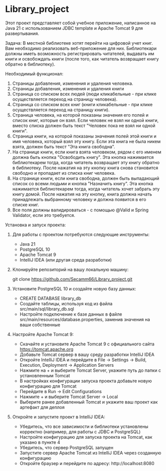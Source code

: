 # Library_project
Этот проект представляет собой учебное приложение,
написанное на Java 21 с использованием JDBC template и Apache Tomcat 9 для развертывания.

Задача:
В местной библиотеке хотят перейти на цифровой учет книг. Вам
необходимо реализовать веб-приложение для них. Библиотекари
должны иметь возможность регистрировать читателей, выдавать им
книги и освобождать книги (после того, как читатель возвращает
книгу обратно в библиотеку).


Необходимый функционал:
1) Страницы добавления, изменения и удаления человека.
2) Страницы добавления, изменения и удаления книги
3) Страница со списком всех людей (люди кликабельные - при клике осуществляется
   переход на страницу человека).
4) Страница со списком всех книг (книги кликабельные - при клике осуществляется
   переход на страницу книги).
5) Страница человека, на которой показаны значения его полей и список книг, которые он
   взял. Если человек не взял ни одной книги, вместо списка должен быть текст "Человек
   пока не взял ни одной книги".
6) Страница книги, на которой показаны значения полей этой книги и имя человека,
   который взял эту книгу. Если эта книга не была никем взята, должен быть текст "Эта
   книга свободна".
7) На странице книги, если книга взята человеком, рядом с его именем должна быть кнопка
   "Освободить книгу". Эта кнопка нажимается библиотекарем тогда, когда читатель
   возвращает эту книгу обратно в библиотеку. После нажатия на эту кнопку книга снова
   становится свободно и пропадает из списка книг человека.
8) На странице книги, если книга свободна, должен быть выпадающий список
   со всеми людьми и кнопка "Назначить книгу". Эта кнопка нажимается библиотекарем
   тогда, когда читатель хочет забрать эту книгу домой. После нажатия на эту кнопку, книга
   должна начать принадлежать выбранному человеку и должна появится в его списке
   книг.
9) Все поля должны валидироваться - с помощью @Valid и Spring Validator, если это
   требуется.

Установка и запуск проекта:

1) Для работы с проектом потребуются следующие инструменты:
   - Java 21
   - PostgreSQL 10
   - Apache Tomcat 9
   - IntelliJ IDEA (или другая среда разработки)
   

2) Клонируйте репозиторий на вашу локальную машину:

   git clone https://github.com/Secamm66/Library_project.git


3) Установите PostgreSQL 10 и создайте новую базу данных:
   
   - CREATE DATABASE library_db
   - Создайте таблицы, используя код из файла src/main/sql/library_db.sql
   - Настройте подключение к базе данных в файле src/main/resources/database.properties, заменив значения на ваши собственные
   

4) Настройте Apache Tomcat 9:
   - Скачайте и установите Apache Tomcat 9 с официального сайта https://tomcat.apache.org
   - Добавьте Tomcat сервер в вашу среду разработки IntelliJ IDEA
   - Откройте IntelliJ IDEA и перейдите в File -> Settings -> Build, Execution, Deployment -> Application Servers
   - Нажмите на + и выберите Tomcat Server, укажите путь до папки с установленным Tomcat
   - В настройках конфигурации запуска проекта добавьте новую конфигурацию для Tomcat
   - Перейдите в Run -> Edit Configurations
   - Нажмите + и выберите Tomcat Server -> Local
   - Выберите ранее добавленный Tomcat и укажите ваш проект как артефакт для деплоя
   
   
5) Откройте и запустите проект в IntelliJ IDEA:
   - Убедитесь, что все зависимости и библиотеки установлены корректно (например, для работы с JDBC и PostgreSQL)
   - Настройте конфигурацию для запуска проекта на Tomcat, как указано в пункте 4 
   - Убедитесь, что сервер PostgreSQL запущен
   - Запустите сервер Apache Tomcat из IntelliJ IDEA через созданную конфигурацию
   - Откройте браузер и перейдите по адресу: http://localhost:8080
